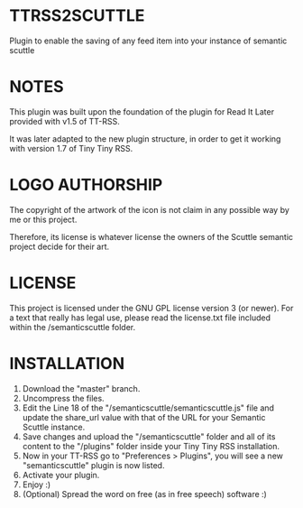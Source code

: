 TTRSS2SCUTTLE
=============

Plugin to enable the saving of any feed item into your instance of semantic scuttle


NOTES
=====

This plugin was built upon the foundation of the plugin for Read It Later provided with v1.5 of TT-RSS.

It was later adapted to the new plugin structure, in order to get it working with version 1.7 of Tiny Tiny RSS.


LOGO AUTHORSHIP
===============
The copyright of the artwork of the icon is not claim in any possible way by me or this project.

Therefore, its license is whatever license the owners of the Scuttle semantic project decide for their art.


LICENSE
=======
This project is licensed under the GNU GPL license version 3 (or newer). For a text that really has legal use, please read the license.txt file included within the /semanticscuttle folder.



INSTALLATION
============
1. Download the "master" branch.
2. Uncompress the files.
3. Edit the Line 18 of the "/semanticscuttle/semanticscuttle.js" file and update the share_url value with that of the URL for your Semantic Scuttle instance.
4. Save changes and upload the "/semanticscuttle" folder and all of its content to the "/plugins" folder inside your Tiny Tiny RSS installation.
5. Now in your TT-RSS go to "Preferences > Plugins", you will see a new "semanticscuttle" plugin is now listed.
6. Activate your plugin.
7. Enjoy :)
8. (Optional) Spread the word on free (as in free speech) software :)
